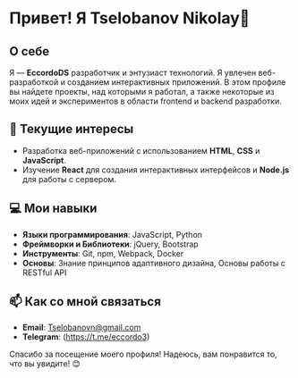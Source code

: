 # Привет! Я Tselobanov Nikolay👋

## О себе

Я — **EccordoDS** разработчик и энтузиаст технологий. Я увлечен веб-разработкой и созданием интерактивных приложений. В этом профиле вы найдете проекты, над которыми я работал, а также некоторые из моих идей и экспериментов в области frontend и backend разработки.

## 🌱 Текущие интересы

- Разработка веб-приложений с использованием **HTML**, **CSS** и **JavaScript**.
- Изучение **React** для создания интерактивных интерфейсов и **Node.js** для работы с сервером.

## 💻 Мои навыки

- **Языки программирования**: JavaScript, Python
- **Фреймворки и Библиотеки**:  jQuery, Bootstrap
- **Инструменты**: Git, npm, Webpack, Docker
- **Основы**: Знание принципов адаптивного дизайна, Основы работы с RESTful API

## 📫 Как со мной связаться

- **Email**: Tselobanovn@gmail.com
- **Telegram**: (https://t.me/eccordo3)

Спасибо за посещение моего профиля! Надеюсь, вам понравится то, что вы увидите! 😊
